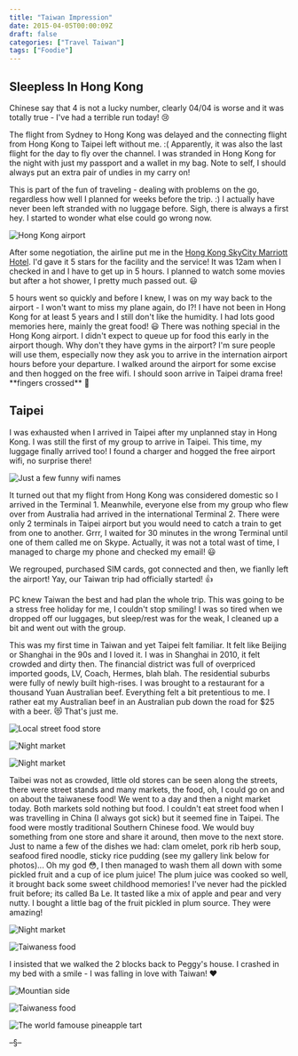 ```yaml
---
title: "Taiwan Impression"
date: 2015-04-05T00:00:09Z
draft: false
categories: ["Travel Taiwan"]
tags: ["Foodie"]
---
```


## Sleepless In Hong Kong

Chinese say that 4 is not a lucky number, clearly 04/04 is worse and it was totally true - I've had a terrible run today! 😢 

The flight from Sydney to Hong Kong was delayed and the connecting flight from Hong Kong to Taipei left without me. :( Apparently, it was also the last flight for the day to fly over the channel. I was stranded in Hong Kong for the night with just my passport and a wallet in my bag. Note to self, I should always put an extra pair of undies in my carry on!

This is part of the fun of traveling - dealing with problems on the go, regardless how well I planned for weeks before the trip. :) I actually have never been left stranded with no luggage before. Sigh, there is always a first hey. I started to wonder what else could go wrong now.

![Hong Kong airport](https://lh3.googleusercontent.com/9RdMR9gQVLt8CNKbYlVmkKqqGYXWXR1s9XkBNJohSUlGRPsXIbTheSeFLvT8Cpd2hiQtpV5z-uAiQw-CFE99x_HWBA8PmwUq3DYlc-dtNC920whORbQnc3fgXHRjJ0_a3QEXA0mEwfkeK-lWrqkK39hsjOx3MvABaqTHjhO3zut_9d0xDPhXB4VX0zw-qKI0jfMOCuzcziIhooMMs1FtF98Yc2T5ijcmFW3FK4nqapjPP0lvkHzK0pfI10bos5-DctGzsvz25XBiCTUDI7J6B9lR60435SQSfZukfeGW2wxZKXrZjBNW-LdTujWqnNm-7EpUpbdenorIqcJdXLxXEJVp4IrpMySFxDewEeNzL63CP22lgxq5RKKgMnduxiPcw2c5zfBtEaIRq_Fom5wIlomAvYTNQZu2IdbjOPkQ5shctnnvVAnx9KaCJYGu9KaVych-T-SPMVPar-eAUc04i99Sbps0o7Y33wImqT4Dc20s1pMSZCQBFWfWsciGciLgRK20CgQeJvrWm0HewR-elC_B16gu1K5fOjke-U_UH98J0NTMiIZ08mNF59qkSLihzmw7B5XZpEX6Z4diaEYyQN3RfTxamAMW46FjZ2SL-taMZpIwBP10cT4skzaCXrJX-0Ud6JxY9K44lOe2VwIeJzhpGRFdm1K7=s720-no)

After some negotiation, the airline put me in the [Hong Kong SkyCity Marriott Hotel](http://www.marriott.com/hotels/travel/hkgap-hong-kong-skycity-marriott-hotel/). I'd gave it 5 stars for the facility and the service! It was 12am when I checked in and I have to get up in 5 hours. I planned to watch some movies but after a hot shower, I pretty much passed out. 😃

<!--more-->5 hours went so quickly and before I knew, I was on my way back to the airport - I won't want to miss my plane again, do I?! I have not been in Hong Kong for at least 5 years and I still don't like the humidity. I had lots good memories here, mainly the great food! 😃&nbsp;There was nothing special in the Hong Kong airport. I didn't expect to queue up for food this early in the airport though. Why don't they have gyms in the airport? I'm sure people will use them, especially now they ask you to arrive in the internation airport hours before your departure. I walked around the airport for some excise and then hogged on the free wifi. I should soon arrive in Taipei drama free! **fingers crossed** 🤞

## Taipei

I was exhausted when I arrived in Taipei after my unplanned stay in Hong Kong. I was still the first of my group to arrive in Taipei. This time, my luggage finally arrived too! I found a charger and hogged the free airport wifi, no surprise there!

![Just a few funny wifi names](https://lh3.googleusercontent.com/I7njtgQUrzDBvzUlSadfxDapMS7tB4G7rJHNeq6873cMpfjhvqaDjFk0Pe-J9eiyhChzaO5ci6qc-xRvMCpQ0hQR9jcTtr0BHNEFdh4DmWADJlFrHHWMo1zDOjaWWdbd_Dvp2-BKovb_15z7l6r0IvJuuKx_8Dg3AONgihQSUow1Nn7tI5W9UPSQtUmz0LkcaIgOmCeiTLNEoknTPLWvxxhG4CLovIRruVMZHKgAB4q8FekrKWYaySfPzL6Wx8Cpfwbv5W2Z96qz-MXWcnkKnvTJ7c0Crx6LqOZbMSj35xKmcddeVXqPJqVyKLfYyEAeNYiknEO10GzLNO4ZML6J4SowZquFJYGhP2CK5D7ULp3pAOWfWErDfmX0dlM0tO0G8mitF2yQUkjFQ7caOJhHAr1a77En6xU5pvBmF5Du852Jt7ZwGnP2_KoqrCpl3bJRvRBqofUsVAk2rP9V7XdbLELLVwgPp53z6RhIEbFq7pPvyozTgRW5IO6k2l69w-sAQ4svrE8YPTpiqSLEZhdGvClYbPCedfaprkT3GyaJ-eKB6WVkuZ26S4EbDVwbEsQWKvKAyFdbuXHynqmRg9RzxhmGlG6aeO8XXB02KvmZoYKE6w_0=s620-no "Just a few funny wifi names")

It turned out that my flight from Hong Kong was considered domestic so I arrived in the Terminal 1. Meanwhile, everyone else from my group who flew over from Australia had arrived in the international Terminal 2. There were only 2 terminals in Taipei airport but you would need to catch a train to get from one to another. Grrr, I waited for 30 minutes in the wrong Terminal until one of them called me on Skype. Actually, it was not a total wast of time, I managed to charge my phone and checked my email! 😃

<!--more-->We regrouped, purchased SIM cards, got connected and then, we fianlly left the airport! Yay, our Taiwan trip had officially started! 👍

PC knew Taiwan the best and had plan the whole trip. This was going to be a stress free holiday for me, I couldn't stop smiling! I was so tired when we dropped off our luggages, but sleep/rest was for the weak, I cleaned up a bit and went out with the group.

This was my first time in Taiwan and yet Taipei felt familiar. It felt like Beijing or Shanghai in the 90s and I loved it. I was in Shanghai in 2010, it felt crowded and dirty then. The financial district was full of overpriced imported goods, LV, Coach, Hermes, blah blah. The residential suburbs were fully of newly built high-rises. I was brought to a restaurant for a thousand Yuan Australian beef. Everything felt a bit pretentious to me. I rather eat my Australian beef in an Australian pub down the road for $25 with a beer. 😻 That's just me.

![Local street food store](https://lh3.googleusercontent.com/B9U4x6ztoTekvOgAZmSIu0I5Pz4hhs43yqlIuNsdeVe0gHl9w7AVt4Dl5jtTQNjlHgORZVKcW5pRVvPJjGskNxAavkq67M-x-Ml13xSOUuEh7XbADxV5LJZ92GadBuIGJxOYCn8XlHf_hZvFW-5_TW9azPkG_UHh3b0VH11v7fmpvuESl5qyenb6KikxDJgZVVcdSauVkwOvXYaxpii1IkhwA5gGQwslW_wT5icQzcJViK0BQpSR_CDBfZMunvczuQtBA65eoYYY3A3nPFyU6hhBEZsk4ZZkoBk0ngwOI1vYWYb1t390F9bqggF4s9zAxgkzivTv8qIsInNwk1ygMr3tdzuaLCFihApsGsc0icDLbjTb-P03q-SZGWLZ1mo7qq3Qskfj9jWhxFOzy9D26B3LfzdNl_v1v5K_r-fga5yvY2gcuLjSfDmUP-FoSZ4fNejnzjkZdeT4-HJAdnsKlZN9WWDH3ukm7ALjz7NeT9_hAUKbCB7Z3RZ7hqO263p0VjrFxSOgHcsjyHGSbijK0KZdB3uUm6dFNtLrj_BEQCiFCt-nJk4WyXZ5OwFjeyFLg4wvC0RiVRNu0-HiuMBrR-vNgXHARPVSzebXEsIlADtlAii_AqmMhgndVZoZBtX_9h4pB2ILiqVlwv_w5_JQfhzXbgSYvdZt=w540-h720-no "Local street food store")

![Night market](https://lh3.googleusercontent.com/qPdIAYMxS003KJYnGGtKhpw6EL5ow6DIAUiY3izjY4gqib-bqA5PIEGDEEKUaiz2CHPv8SbT-xcrmzOONdEG4mKd7nzxneryfCPOx6ZRkwQWTIsyFJeP7mrLd9Up_gI7O_m1O6OeqQD5Fmw2StkUj533AhAAl0jf8V5H3VvhLAmn2JxHWLQ9NtPXvycyAYvbEU2si2JrHoQSwxfeSUTd2-YbguQCk8C7CcHCWvtwSLbuOzMh1QWL77TzNjrmBTqsKtsHdrVMa-JfNFjpeqSZuvRodnm-sGL4k7YElFshdIStJrFZmq8C03MwZWWR_q1i3yvrg7GUsEV1BEEWOV73lU3aCOidvoohO9Y366ZjWctH85Opgk0mUdecJifxzvwK1pZ-GkbcOv7ZCBgSLYRRf_dpZdMaYR9wNaVoO_6fKddbFJ6_KVEG-3146R15fzy9rszlx77k9yeYLpQ78d8fusbJ5A2s93zkVeOoxb21ZBVMNf_7dk4xCXs-5Ne9hvG3VqLvBnzbXYMMbALvcP0IJoyACWBReMAzo16npayqGyTtF0ae4AWQu9w7cXP5crMs_QuhRvJBqzITC7Kwvye2yAbHNT5jfGlIs0kHHDeiVO8DkDQ068WLpFuHenwMy8ksM99lxB97mL2K4kcGShk5izHVKYBWazgR=w960-h720-no "Night market")

![Night market](https://lh3.googleusercontent.com/hZW3ZCw8FUlJGZc3GXiKQf-7lWyn5GE9EwyG3d2isBXPKo-N5QvTy0deqiP5ueDNGw7BrbZzJqwyW7TeMxiAv4szmXNdyqwyiYj0XdwYU8LDSHofKBM_GTByuiSsjMNclNWBBUI_YAtS9zPZWWGIRc6qEb79bnblFhn1Pm8WD5IGF8TztAhiFocs_w7jhfhviP8pe5Q2fodBrQSVAWbAlFmlwNy6_fJCwsM47edmNLqiVQs52g_hxrykzNbijh1rDzzHNeoMaL-uLkGJmtqVYE1xil5IVvEYtxPXleZSRlJVUhuo9WkpaiTjS9dBD3kbNxnBGrwkNALSd92Oj3sG2ylbevIeXjFyuVMPa_JbJ3ZqtNjj_AUWXkaZy1TwRdgPsdWa8dQTHx4WQrRuwr1DWqXdx55lTHW1pR2DZiRkS3uKJ1hE15z6Z90GyBhLDNhpPUwynXuJ1GoAFtD4J4u3LPEnzKmFUp9VJKSIGMY85TttPWSyWa0K9u9suHdidhaCf9wk2dOsUKi6cT3jilEzxKCK0_nkvGN03IMEPsJeACCjMcI-jhHgi6WkrAf1a2OhzoHMljd-kMVgP7MQpv-T4TYpdvO8bSlM8mBfKEq0JXh2ORsPw6P2hnUV2tBNXkd8lHfrj6sJmedliOfvq45xxpzTd1xdMzVW=w531-h707-no "Night market")

Taibei was not as crowded, little old stores can be seen along the streets, there were street stands and many markets, the food, oh, I could go on and on about the taiwanese food! We went to a day and then a night market today. Both markets sold nothing but food. I couldn't eat street food when I was travelling in China (I always got sick) but it seemed fine in Taipei. The food were mostly traditional Southern Chinese food. We would buy something from one store and share it around, then move to the next store. Just to name a few of the dishes we had: clam omelet, pork rib herb soup, seafood fired noodle, sticky rice pudding (see my gallery link below for photos)... Oh my god 😳, I then managed to wash them all down with some pickled fruit and a cup of ice plum juice! The plum juice was cooked so well, it brought back some sweet childhood memories! I've never had the pickled fruit before; its called Ba Le. It tasted like a mix of apple and pear and very nutty. I bought a little bag of the fruit pickled in plum source. They were amazing!

![Night market](https://lh3.googleusercontent.com/bOQDrxmXY-OG-nJNDW-CZAJJ8k4nrJjsByapOHUShu3dlYae5iQUcjWE9g83tACjv1hiqqAMwG_VHOasWA9L1ny1TcYJITHUYfvwL0I1pCMH1WDsj1GydXjN_hK1KeZPOz40ZPQ5ZNtW78j68B98q2btOvavXlVLS37XJZLqYjN4wPI2Ki_xs5xLMbZ3Mu2nck-yzhYrMGQGALc-QMIsjZbXd9timRTuumGdII5NpXxgbigw5IaxvnmRXnIH59Ig-1yFRXGrgqQ3rQSPYuL_rYXu1pNlLkRi9m0WlroG5VNlVzkJkBTTCnx0i4h33Sjiacd6Y2Y29b2TaknhocQiRyefDVbuv2p98qicqgSCeqLdlhv5P3D5BKIuGIi8kxAH66FpKeNOo1MeCKSu5F6ztW1LYhBPeGYdRgUnyEq2TlYILaQywhOw4UHhPXGBbU286XYS88NQvlTjK7bTVYaeWweNaGjiU4H4I8cNO1qMHPXdtk93DynDEvm3nnWMkuXj4KrXJWRo_NrqK71i8iERajhCVdQEc0iYafDuK75dxWf8VwByODct3ZNppRF2rOcC5XhoxaHpFhfegLJnFIdCFIi4b-dU-SqlrG_x53gIiU0MeG2A-rf4It7MgRAFGnDGaEH-wni9dm7O1FSCe4L7Ggv65ulLyit0=w960-h720-no "Night market")

![Taiwaness food](https://lh3.googleusercontent.com/dutsO_mfjRGGkesGcOQDWSGw4CN2nRPGKJUCJLwGO8mtD-c28wZJzlbPmI7epoPav0m2lR_XF8AlOFic7uQ6-jmVH1AOD2Gve5sxu-MeEIKUnR-L3YBEC8ff51m28_NBJ6sV6jbr0-WwYLU0tl8ZJVqneL4wo9iMn3slvR9t2r5PwMddKQReVwUwNbT8EWFLfr0-Zrt50H5BzP1VCdB27oNMP3N99M0eAZ83O2_MKVdcExXqvodpHAoBVKBIXjhPi2Tyke3ZiAWzIxVdi7yoAkhqS5xlPxU_Z5VzKQvooOBoq-pCvqPrMyS2wUxN33t-0isfgrIfZ-HZBW-JrMLDL2ZYfYi3iho3A8R33oqxjW-I95RCYlL9g-2iMvjR5WoG4U9jmoDZ32Q789HuazES-y3vzH1QztDEi4w707xiv4lVTexb5D8zSzecWKTSEIo2GrKfQ17V2LgEWmU0_1WDkVZ1_9NGW7jSZL-oc4mYHyVajogtfKepgZ4_MLfbIvtpM9BT0GVORuwY4fooYWXE01f5XTSIrmU2b0R38UvZB2xP_skXlzPJ04e-R7zKhs-8oAQh5gf2sOLIxQW4qQBK4JsxPcYo-TltXtQNUhJlcnNFuts2gM7QGMFZc0FCsfXEHIsfjviBqnKU4vXxMBG4vUHjTEu7O94S=w960-h720-no "Taiwaness food")

I insisted that we walked the 2 blocks back to Peggy's house. I crashed in my bed with a smile - I was falling in love with Taiwan! ❤️

![Mountian side](https://lh3.googleusercontent.com/vtZhq8DeMw5kUah3L9uILubhp2ODzEYnYTPDah8ZRIX2UHapiXPdKcwHoJV9p-yiyYsaVXVDHE-eUIj-zerl2XYzelp7MQj9tgyEj9AVgJXe1oMvyZ3EDHJ0rn6WsCiG8GNMAU2bttX7grYWNY4foXmmB7e8eCFuXHgYfUsKDnqweLyky-4JXqjuc3AQvN6XXa_G9mC0mCsVWZ-gwn-mIgNY5EYiNzYu0TyvZZxLJ6rCh-p21hy0BD1Y_daGVryQBDAJcnlsOaRuiCOGFb7g_wdMOV7aR-Oo8f0D83APcx2li7-Uvl2MNzdX_zoBTTfvKLpyOShbufmSvmouxLE7IYyjvLjioNAoZSfN2D129hWZMzRwA1zqat2i1NM7dEN1_S-S07HizXwkEBz8Hbt7lyAIQnRN3Bqy70ZaUPGq2a7yBbEXH2ztaKy3Op-Wc9hLlRYuzp6lG4Uumw6LvQaAA-W6SpGhEKMbiX5lzLNr4M0w7TikL5k6ZF3CYM1GlgaT7jYSskd6KGlPzXz1hQ7Ow-etw4wojh1d60J8AzQjEJfjBPbD2Cb37AroR2pxvtEYFFD9pDgsFDV26vcjZqG9PKBJ_1ZuY9UEuyCsVJ_zNH8QzRtuxGDfWoNfY89j8Xc9eej6Y9XRlf3XPIiz8asn_ri8ju9c-sgS=w960-h720-no "Mountian side")

![Taiwaness food](https://lh3.googleusercontent.com/ygFL-7yz9uCbMIi2A8j74IMifsMi02SpJAgVWvTOpryO8g68cX9_Fuc7OBW3mVEhx19R3Mgi6_R_RnAe12JTjPJjkIn9xJHlI8sD6j61FkBeK5s0NKfh5xiK93mUl2wkv6SXUiNw3SXqz9gMCE26VDsN5HpRzA38uXoWzASNZYKCGm5zFQcnDYYAy7BauYTudiJu0NwWvfVgljKZ2OiF7_0wicerG3fmGcP8xDwF3nxhXBoRFNHCwlPTtS4Qo00jJowbXqnfN_f7magOVBo8NXjcyQKplTJsC7QFCUdGHLErY3V3YcKh0FyepOuFarPLAOEo6LYQp5pG9IUP8G3ZMw0IKu75Auug6SlNaY_qUjNdVbcOXE_rk-7kqE5aT9PyddRmt4fT9eem4jgWOomrmRfFE7Oj8aG8Qy4RwEQp_hMvB0uxyCWvld2Cok_b4J72TWZhpVQ51_vX5Z2xyl1PFLKO15gFX3K_lHPjlcOArEyw2NBPL9pgfJQfs04ZMNBOiOXxA2NWst1YG13EO1ix7xNTfs1lo76GisKBbhEvk9cH1wiLi42FArF7Gvui10jDQN_w_45k9fZ57zS8-v3fadLTV1MUixoLVH3ZVn1I5EYdw1zHmYmSwB62kgW8QHCGd5KsOV8A5dRFyOHQ_Fu_8R5nysiyYIw8=w1390-h678-no "Taiwaness food")

![The world famouse pineapple tart](https://lh3.googleusercontent.com/0xyOAyl_CbobrVJQVDf6og4REwMpDZtWGwFC2RHIJVqbxCCtHGK2FZ-00PUrmseHCwDL6W2Nxv0RStpGoWls6N0_1nX5KURL1xj-G-Ro1glURHttm92HTB-7EVWLXFKxJsY537SSAIvst62__3JHE8pEjlCfKsmGj1jg15O4fmsdCJzU3vjOZ_HvsDiLHTmrxCyH5Db2iQz0NVrh62b8VdQV3jp2wzimgRyDuqi_J7WB5zuw-ybIXwJyRMdpwi2NmdggV3r4o_aNGjoo74GUBifHyVs_p2s4Q6IXKtXG4w2aCv77OFYISC3HFuDoNL60YoZRiUFJRxkYfMut9Bno4LOX5x5NaQlX2b-dmVXASeDS8qBWbQrwfK9urS4nYmtXm3hjsgTCUYJli06882wGJZKBBEpizYZBt3YEDXfDFF5Gmge54-kmp4KmSTSTRaT9YPgICX-ArvYufW8qjf1_QjasWQaBSsodea41a6EY4cC5g1fIzFLWdLb29e549WQ36RrkVJDIItGTJGKnOzuv_C6SFBw4iLq5XAy3erYtylxrU7etYKBDSQg_ODe0OQKAkcwB0s--kMl0iqJnQsJQ6Vblk_-WLpblL82RegVI-37GiVJCs9z-UdZzFSMXweZPRF7ffuruV163eewzN2twE6HHEGsvUTjj=w960-h720-no "The world famouse pineapple tart")


–§–
